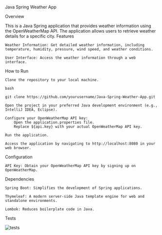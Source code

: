 Java Spring Weather App

Overview

This is a Java Spring application that provides weather information using the OpenWeatherMap API. The application allows users to retrieve weather details for a specific city.
Features

    Weather Information: Get detailed weather information, including temperature, humidity, pressure, wind speed, and weather conditions.
    
    User Interface: Access the weather information through a web interface.

How to Run

    Clone the repository to your local machine.

    bash

    git clone https://github.com/yourusername/Java-Spring-Weather-App.git

    Open the project in your preferred Java development environment (e.g., IntelliJ IDEA, Eclipse).

    Configure your OpenWeatherMap API key:
        Open the application.properties file.
        Replace ${api.key} with your actual OpenWeatherMap API key.

    Run the application.

    Access the application by navigating to http://localhost:8080 in your web browser.

Configuration

    API Key: Obtain your OpenWeatherMap API key by signing up on OpenWeatherMap.

Dependencies

    Spring Boot: Simplifies the development of Spring applications.
    
    Thymeleaf: A modern server-side Java template engine for web and standalone environments.
    
    Lombok: Reduces boilerplate code in Java.

Tests

![tests](https://github.com/isaciqo/weather-ada/assets/134326998/18d67ad9-69cd-456f-9a74-0ece6fc02ec9)


   
